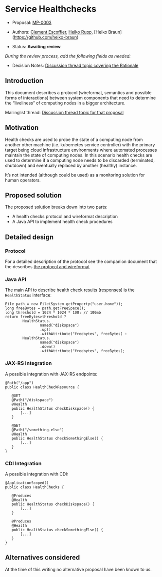 # Service Healthchecks

* Proposal: [MP-0003](0003-health-checks.md)
* Authors: [Clement Escoffier](https://github.com/cescoffier), [Heiko Rupp](https://github.com/pilhuhn), [Heiko Braun] (https://github.com/heiko-braun)

* Status: **Awaiting review**

*During the review process, add the following fields as needed:*

* Decision Notes: [Discussion thread topic covering the  Rationale](https://groups.google.com/forum/#!topic/microprofile/GDhgOguDIXw)

## Introduction

This document describes a protocol (wireformat, semantics and possible forms of interactions) between system components that need to determine the “liveliness” of computing nodes in a bigger architecture.


Mailinglist thread: [Discussion thread topic for that proposal](https://groups.google.com/forum/#!topic/microprofile/jIZAKiu76ys)

## Motivation

Health checks are used to probe the state of a computing node from another other machine (i.e. kubernetes service controller) with the primary target being cloud infrastructure environments where automated processes maintain the state of computing nodes. In this scenario health checks are used to determine if a computing node needs to be discarded (terminated, shutdown) and eventually replaced by another (healthy) instance.

It’s not intended (although could be used) as a monitoring solution for human operators.

## Proposed solution

The proposed solution breaks down into two parts:

- A health checks protocol and wireformat description
- A Java API to implement health check procedures

## Detailed design

### Protocol

For a detailed description of the protocol see the companion document that the describes [the protocol and wireformat](0003-spec.md)

### Java API

The main API to describe health check results (responses) is the `HealthStatus` interface:

```
File path = new File(System.getProperty("user.home"));
long freeBytes = path.getFreeSpace();
long threshold = 1024 * 1024 * 100; // 100mb
return freeBytes>threshold ?
        HealthStatus.
                named("diskspace")
                .up()
                .withAttribute("freebytes", freeBytes) :
        HealthStatus.
                named("diskspace")
                .down()
                .withAttribute("freebytes", freeBytes);
```

### JAX-RS Integration

A possible integration with JAX-RS endpoints:
 ```
@Path("/app")
public class HealthCheckResource {

    @GET
    @Path("/diskspace")
    @Health
    public HealthStatus checkDiskspace() {
        [...]
    }

    @GET
    @Path("/something-else")
    @Health
    public HealthStatus checkSomethingElse() {
        [...]
    }
}
 ```

### CDI Integration

A possible integration with CDI:
 ```
@ApplicationScoped()
public class HealthChecks {

    @Produces    
    @Health
    public HealthStatus checkDiskspace() {
        [...]
    }

    @Produces    
    @Health
    public HealthStatus checkSomethingElse() {
        [...]
    }
}
 ```

## Alternatives considered

At the time  of this writing no alternative proposal have been known to us.
